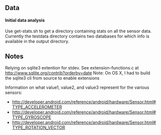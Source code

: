## Data
#### Initial data analysis

Use get-stats.sh to get a directory containing stats on all the sensor data. Currently the testdata directory contains two databases for which info is available in the output directory.



## Notes

Relying on sqlite3 extention for stdev. 
See extension-functions.c at http://www.sqlite.org/contrib?orderby=date
Note: On OS X, I had to build the sqlite3 cli from source to enable extensions

Information on what value1, value2, and value3 represent for the various sensors:
- http://developer.android.com/reference/android/hardware/Sensor.html#TYPE_ACCELEROMETER
- http://developer.android.com/reference/android/hardware/Sensor.html#TYPE_GYROSCOPE
- http://developer.android.com/reference/android/hardware/Sensor.html#TYPE_ROTATION_VECTOR



